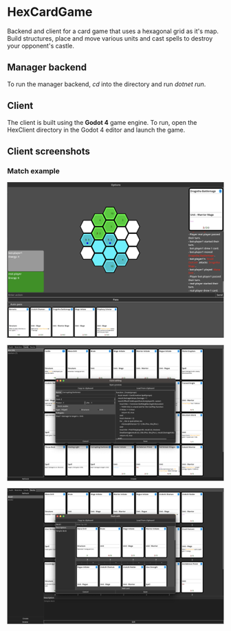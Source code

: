 <!-- # Four Souls

An application to play the board game four souls online with other people / bots.

## Build

### Unix
```
./configure.sh
./build.sh
```
### Windows
Configure using the CMake gui application, then build using Visual Studio Code.

# Server

!!! The server requires to have a records folder in the same directory to save game records !!!

## Launch a game
To launch a new game: 
```
./four-souls-server [path to game] [number of bots] [number of actual players] [seed(optional)]
```
This will launch a new server. If bots are specified, the program requires to have a random.lua file in the bots directory.

## Replay a game
Every game can be replayed:
```
./four-souls-server [game path] [record path]
```
./build/four-souls-server game 3 1

# Client
To launch a client, you have to have an assets folder with a config.json. In this file will be specified the path to the font you are using, images, etc. The client application works with just a font, but I highly reccomend to download images for a better experience.
Example of a config file:
```
{
    "cards": {
        "Battery Bum": {
            "large": "images/battery_bum_large.bmp",
            "small": "images/battery_bum.bmp"
        },
        "Tick": {
            "large": "images/tick_large.bmp",
            "small": "images/tick.bmp"
        }
        "font": "font.ttf",
        "loot_back": "images/loot_card_back.bmp",
        "monster_back": "images/monster_card_back.bmp",
        "treasure_back": "images/treasure_card_back.bmp"
    }
}
```
To launch a client:
```
./four-souls-client [assets path] [address(optional, default: localhost)]
```
### Controls
Every time a card/player has a green outline, it means that it can be played/interacted. 

To play a card in hand, click it. 

To activate your character card, click it.

To activate an item, click it.

Press space to pass priority / end the turn.

To zoom in on a card, hold shift while mousingg over it. -->

# HexCardGame

Backend and client for a card game that uses a hexagonal grid as it's map. Build structures, place and move various units and cast spells to destroy your opponent's castle.

## Manager backend

To run the manager backend, *cd* into the directory and run *dotnet run*. <!-- TODO change to running the docker compose file -->

## Client

The client is built using the **Godot 4** game engine. To run, open the HexClient directory in the Godot 4 editor and launch the game. <!-- TODO change to running the standalone excecutable -->

## Client screenshots
### Match example
![alt text](https://github.com/GrandOichii/hexcardgame/blob/master/screenshots/match.png)
<!-- ![alt text](screenshots/match.png) -->
![alt text](https://github.com/GrandOichii/hexcardgame/blob/master/screenshots/card-edit.png)
<!-- ![alt text](screenshots/card-edit.png) -->
![alt text](https://github.com/GrandOichii/hexcardgame/blob/master/screenshots/deck-edit.png)
<!-- ![alt text](screenshots/deck-edit.png) -->